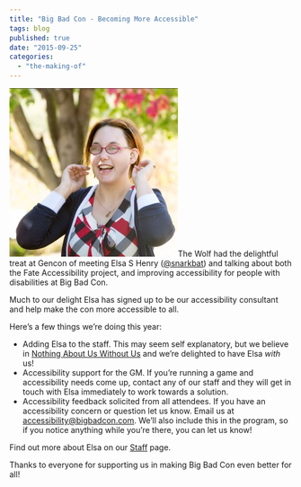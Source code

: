 ```yaml
---
title: "Big Bad Con - Becoming More Accessible"
tags: blog
published: true
date: "2015-09-25"
categories: 
  - "the-making-of"
---
```


[![Elsa S Henry](/images/Elsa-S-Henry-300x300.jpg)](http://www.bigbadcon.com/wp-content/uploads/2015/07/Elsa-S-Henry.jpg)The Wolf had the delightful treat at Gencon of meeting Elsa S Henry ([@snarkbat](https://twitter.com/snarkbat)) and talking about both the Fate Accessibility project, and improving accessibility for people with disabilities at Big Bad Con.

Much to our delight Elsa has signed up to be our accessibility consultant and help make the con more accessible to all.

Here’s a few things we’re doing this year:

- Adding Elsa to the staff. This may seem self explanatory, but we believe in [Nothing About Us Without Us](https://en.wikipedia.org/wiki/Nothing_About_Us_Without_Us) and we’re delighted to have Elsa _with_ us!
- Accessibility support for the GM. If you’re running a game and accessibility needs come up, contact any of our staff and they will get in touch with Elsa immediately to work towards a solution.
- Accessibility feedback solicited from all attendees. If you have an accessibility concern or question let us know. Email us at [accessibility@bigbadcon.com](mailto:accessibility@bigbadcon.com). We’ll also include this in the program, so if you notice anything while you’re there, you can let us know!

Find out more about Elsa on our [Staff](http://www.bigbadcon.com/staff/) page.

Thanks to everyone for supporting us in making Big Bad Con even better for all!
